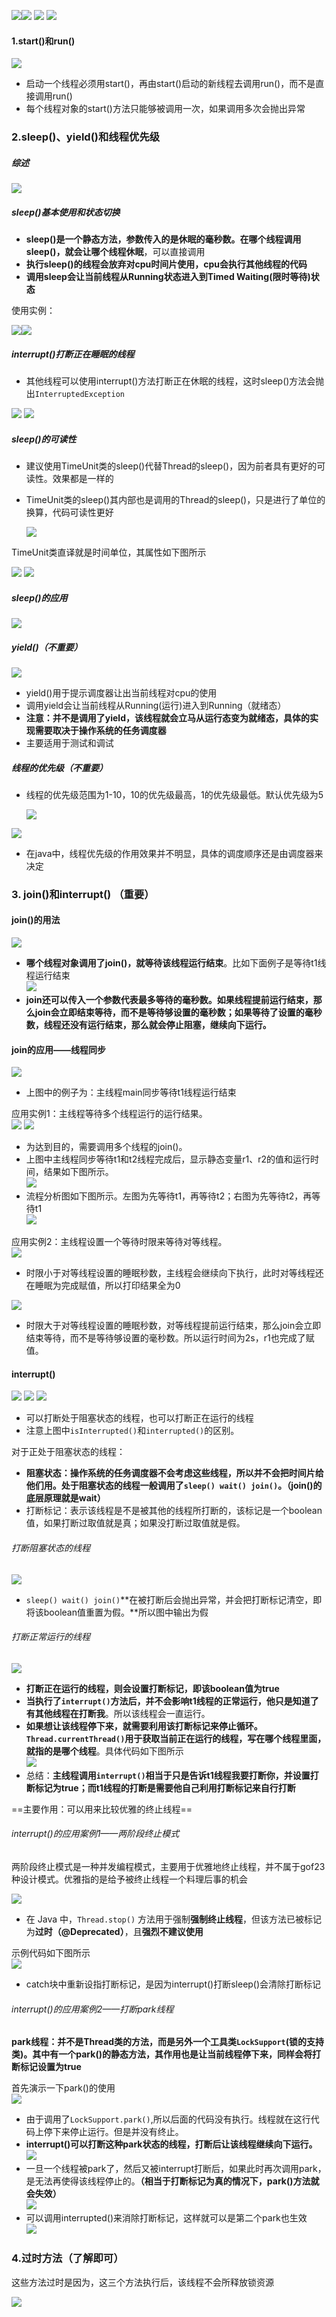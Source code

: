 ![](assets/02常见方法/file-20250708184901112.png)![](assets/02常见方法/file-20250708185012063.png)
![](assets/02常见方法/file-20250708185128981.png)
![](assets/02常见方法/file-20250708185250123.png)

#### 1.start()和run()
![](assets/02常见方法/file-20250708184901112.png)
* 启动一个线程必须用start()，再由start()启动的新线程去调用run()，而不是直接调用run()
* 每个线程对象的start()方法只能够被调用一次，如果调用多次会抛出异常 

### 2.sleep()、yield()和线程优先级

##### 综述
![](assets/02常见方法/file-20250708195339975.png)

##### sleep()基本使用和状态切换
* **sleep()是一个静态方法，参数传入的是休眠的毫秒数。在哪个线程调用sleep()，就会让哪个线程休眠**，可以直接调用
* **执行sleep()的线程会放弃对cpu时间片使用，cpu会执行其他线程的代码**
* **调用sleep会让当前线程从Running状态进入到Timed Waiting(限时等待)状态**

使用实例：

![](assets/02常见方法/file-20250708191341444.png)![](assets/02常见方法/file-20250708191356148.png)

##### interrupt()打断正在睡眠的线程

* 其他线程可以使用interrupt()方法打断正在休眠的线程，这时sleep()方法会抛出`InterruptedException`

![](assets/02常见方法/file-20250708192838578.png)
![](assets/02常见方法/file-20250708192851780.png)


##### sleep()的可读性

* 建议使用TimeUnit类的sleep()代替Thread的sleep()，因为前者具有更好的可读性。效果都是一样的
* TimeUnit类的sleep()其内部也是调用的Thread的sleep()，只是进行了单位的换算，代码可读性更好

	![](assets/02常见方法/file-20250708195208173.png)

TimeUnit类直译就是时间单位，其属性如下图所示

![](assets/02常见方法/file-20250708194647763.png)
![](assets/02常见方法/file-20250708195058762.png)

##### sleep()的应用

![](assets/02常见方法/file-20250708201539210.png)

##### yield()（不重要）
![](assets/02常见方法/file-20250708195928815.png)

* yield()用于提示调度器让出当前线程对cpu的使用
* 调用yield会让当前线程从Running(运行)进入到Running（就绪态）
* **注意：并不是调用了yield，该线程就会立马从运行态变为就绪态，具体的实现需要取决于操作系统的任务调度器**
* 主要适用于测试和调试

##### 线程的优先级（不重要）
* 线程的优先级范围为1-10，10的优先级最高，1的优先级最低。默认优先级为5

	![](assets/02常见方法/file-20250708200224181.png)

![](assets/02常见方法/file-20250708200305999.png)
* 在java中，线程优先级的作用效果并不明显，具体的调度顺序还是由调度器来决定


### 3.  join()和interrupt()  （重要）

#### join()的用法

![](assets/02常见方法/file-20250723211625941.png)
* **哪个线程对象调用了join()，就等待该线程运行结束**。比如下面例子是等待t1线程运行结束  
	![](assets/02常见方法/file-20250723212014909.png)
* **join还可以传入一个参数代表最多等待的毫秒数。如果线程提前运行结束，那么join会立即结束等待，而不是等待够设置的毫秒数；如果等待了设置的毫秒数，线程还没有运行结束，那么就会停止阻塞，继续向下运行。**

#### join的应用——线程同步
![](assets/02常见方法/file-20250723212253227.png)
* 上图中的例子为：主线程main同步等待t1线程运行结束

应用实例1：主线程等待多个线程运行的运行结果。  
![](assets/02常见方法/file-20250723213055636.png)
![](assets/02常见方法/file-20250723213108439.png)
* 为达到目的，需要调用多个线程的join()。
* 上图中主线程同步等待t1和t2线程完成后，显示静态变量r1、r2的值和运行时间，结果如下图所示。  
	![](assets/02常见方法/file-20250723213705853.png)
* 流程分析图如下图所示。左图为先等待t1，再等待t2；右图为先等待t2，再等待t1  
	![](assets/02常见方法/file-20250723214131007.png)


应用实例2：主线程设置一个等待时限来等待对等线程。  
![](assets/02常见方法/file-20250723214917145.png)
* 时限小于对等线程设置的睡眠秒数，主线程会继续向下执行，此时对等线程还在睡眠为完成赋值，所以打印结果全为0

![](assets/02常见方法/file-20250723215154243.png)
* 时限大于对等线程设置的睡眠秒数，对等线程提前运行结束，那么join会立即结束等待，而不是等待够设置的毫秒数。所以运行时间为2s，r1也完成了赋值。
#### interrupt()
![](assets/02常见方法/file-20250723211702583.png)
![](assets/02常见方法/file-20250724174342646.png)
![](assets/02常见方法/file-20250724174422356.png)
* 可以打断处于阻塞状态的线程，也可以打断正在运行的线程
* 注意上图中`isInterrupted()`和`interrupted()`的区别。

对于正处于阻塞状态的线程：  
* **阻塞状态：操作系统的任务调度器不会考虑这些线程，所以并不会把时间片给他们用。处于阻塞状态的线程一般调用了`sleep() wait() join()`。（join()的底层原理就是wait）**
* 打断标记：表示该线程是不是被其他的线程所打断的，该标记是一个boolean值，如果打断过取值就是真；如果没打断过取值就是假。


###### 打断阻塞状态的线程
![](assets/02常见方法/file-20250724181024034.png)
* `sleep() wait() join()`**在被打断后会抛出异常，并会把打断标记清空，即将该boolean值重置为假。**所以图中输出为假

###### 打断正常运行的线程
![](assets/02常见方法/file-20250724181851666.png)
* **打断正在运行的线程，则会设置打断标记，即该boolean值为true**
* **当执行了`interrupt()`方法后，并不会影响t1线程的正常运行，他只是知道了有其他线程在打断我**。所以该线程会一直运行。
* **如果想让该线程停下来，就需要利用该打断标记来停止循环。** **`Thread.currentThread()`用于获取当前正在运行的线程，写在哪个线程里面，就指的是哪个线程**。具体代码如下图所示    
	![](assets/02常见方法/file-20250724182655844.png)
* 总结：**主线程调用`interrupt()`相当于只是告诉t1线程我要打断你，并设置打断标记为true；而t1线程的打断是需要他自己利用打断标记来自行打断**

==主要作用：可以用来比较优雅的终止线程==

###### interrupt()的应用案例1——两阶段终止模式

两阶段终止模式是一种并发编程模式，主要用于优雅地终止线程，并不属于gof23种设计模式。优雅指的是给予被终止线程一个料理后事的机会


![](assets/02常见方法/file-20250724184019951.png)
* 在 Java 中，`Thread.stop()` 方法用于强制**强制终止线程**，但该方法已被标记为**过时（@Deprecated）**，且**强烈不建议使用**

示例代码如下图所示  
![](assets/02常见方法/file-20250724190229915.png)
* catch块中重新设指打断标记，是因为interrupt()打断sleep()会清除打断标记


###### interrupt()的应用案例2——打断park线程

**park线程：并不是Thread类的方法，而是另外一个工具类`LockSupport`(锁的支持类)。其中有一个park()的静态方法，其作用也是让当前线程停下来，同样会将打断标记设置为true**

首先演示一下park()的使用  
![](assets/02常见方法/file-20250724191400138.png)
* 由于调用了`LockSupport.park()`,所以后面的代码没有执行。线程就在这行代码上停下来停止运行。但是并没有终止。
* **interrupt()可以打断这种park状态的线程，打断后让该线程继续向下运行。**
	![](assets/02常见方法/file-20250724191957466.png)
* 一旦一个线程被park了，然后又被interrupt打断后，如果此时再次调用park，是无法再使得该线程停止的。**（相当于打断标记为真的情况下，park()方法就会失效）**  
![](assets/02常见方法/file-20250724192419001.png)
* 可以调用interrupted()来消除打断标记，这样就可以是第二个park也生效  
![](assets/02常见方法/file-20250724192850694.png)


### 4.过时方法（了解即可）

这些方法过时是因为，这三个方法执行后，该线程不会所释放锁资源

![](assets/02常见方法/file-20250725163444479.png)

